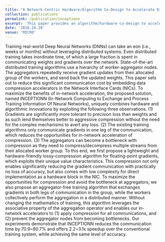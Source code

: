 ```yaml
---
title: "A Network-Centric Hardware/Algorithm Co-Design to Accelerate Distributed Training of Deep Neural Networks"
collection: publications
permalink: /publication/inceptionn
excerpt: 'This paper provides an algorithm/hardware co-design to accelerate gradient aggregation in distributed deep learning training. [slides](https://YifanYuan3.github.io/files/inceptionn.pptx)'
date: '2018.10.20'
venue: 'MICRO'
---
```

Training real-world Deep Neural Networks (DNNs) can take an eon (i.e., weeks or months) without leveraging distributed systems. Even distributed training takes inordinate time, of which a large fraction is spent in communicating weights and gradients over the network. State-of-the-art distributed training algorithms use a hierarchy of worker-aggregator nodes. The aggregators repeatedly receive gradient updates from their allocated group of the workers, and send back the updated weights. This paper sets out to reduce this significant communication cost by embedding data compression accelerators in the Network Interface Cards (NICs). To maximize the benefits of in-network acceleration, the proposed solution, named INCEPTIONN (In-Network Computing to Exchange and Process Training Information Of Neural Networks), uniquely combines hardware and algorithmic innovations by exploiting the following three observations. (1) Gradients are significantly more tolerant to precision loss than weights and as such lend themselves better to aggressive compression without the need for the complex mechanisms to avert any loss. (2) The existing training algorithms only communicate gradients in one leg of the communication, which reduces the opportunities for in-network acceleration of compression. (3) The aggregators can become a bottleneck with compression as they need to compress/decompress multiple streams from their allocated worker group. To this end, we first propose a lightweight and hardware-friendly lossy-compression algorithm for floating-point gradients, which exploits their unique value characteristics. This compression not only enables significantly reducing the gradient communication with practically no loss of accuracy, but also comes with low complexity for direct implementation as a hardware block in the NIC. To maximize the opportunities for compression and avoid the bottleneck at aggregators, we also propose an aggregator-free training algorithm that exchanges gradients in both legs of communication in the group, while the workers collectively perform the aggregation in a distributed manner. Without changing the mathematics of training, this algorithm leverages the associative property of the aggregation operator and enables our in-network accelerators to (1) apply compression for all communications, and (2) prevent the aggregator nodes from becoming bottlenecks. Our experiments demonstrate that INCEPTIONN reduces the communication time by 70.9~80.7% and offers 2.2~3.1x speedup over the conventional training system, while achieving the same level of accuracy.